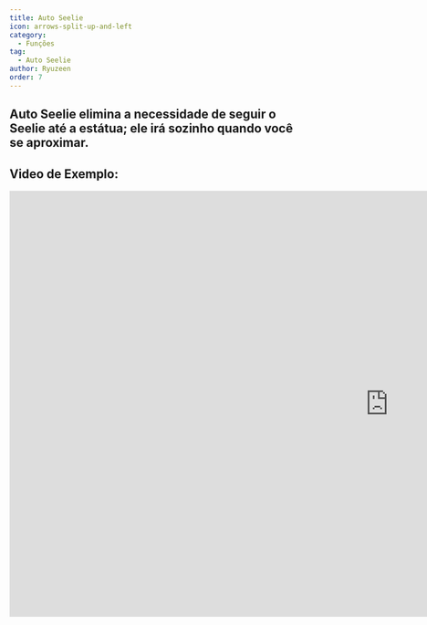 ```yaml
---
title: Auto Seelie
icon: arrows-split-up-and-left
category:
  - Funções
tag:
  - Auto Seelie
author: Ryuzeen
order: 7
---
```


## Auto Seelie elimina a necessidade de seguir o Seelie até a estátua; ele irá sozinho quando você se aproximar.

## Video de Exemplo:

<div class="iframe-container"><iframe width="1328" height="747" src="https://www.youtube.com/embed/uETIJ4KS39M?list=PL5eI1Tb64p56g27qfYk7VuFTz4FK6YrKa" title="Korepi - Auto Seelie" frameborder="0" allow="accelerometer; autoplay; clipboard-write; encrypted-media; gyroscope; picture-in-picture; web-share" referrerpolicy="strict-origin-when-cross-origin" allowfullscreen></iframe></div>
